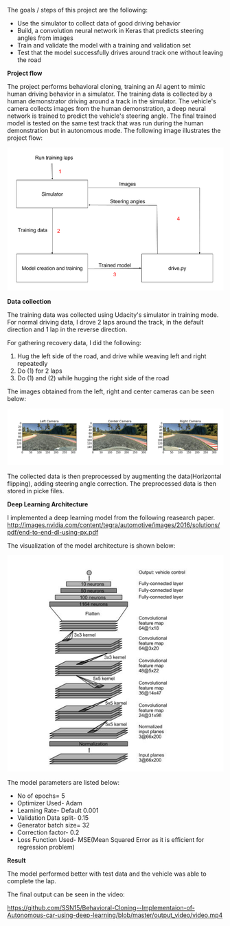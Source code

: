 The goals / steps of this project are the following:
* Use the simulator to collect data of good driving behavior
* Build, a convolution neural network in Keras that predicts steering angles from images
* Train and validate the model with a training and validation set
* Test that the model successfully drives around track one without leaving the road

**Project flow**

The project performs behavioral cloning, training an AI agent to mimic human driving behavior in a simulator. The training data is collected by a human demonstrator driving around a track in the simulator. The vehicle's camera collects images from the human demonstration, a deep neural network is trained to predict the vehicle's steering angle. The final trained model is tested on the same test track that was run during the human demonstration but in autonomous mode. The following image illustrates the project flow:

![Image of projectflow](https://github.com/SSN15/Behavioral-Cloning--Implementaion-of-Autonomous-car-using-deep-learning/blob/master/images/projectflow.png)

**Data collection**

The training data was collected using Udacity's simulator in training mode. 
For normal driving data, I drove 2 laps around the track, in the default direction and 1 lap in the reverse direction.

For gathering recovery data, I did the following:
1. Hug the left side of the road, and drive while weaving left and right repeatedly
2. Do (1) for 2 laps
3. Do (1) and (2) while hugging the right side of the road

The images obtained from the left, right and center cameras can be seen below:

![Image of camera](https://github.com/SSN15/Behavioral-Cloning--Implementaion-of-Autonomous-car-using-deep-learning/blob/master/images/normal_cameras.png)

The collected data is then preprocessed by augmenting the data(Horizontal flipping), adding steering angle correction.
The preprocessed data is then stored in picke files.

**Deep Learning Architecture**

I implemented a deep learning model from the following reasearch paper.
http://images.nvidia.com/content/tegra/automotive/images/2016/solutions/pdf/end-to-end-dl-using-px.pdf

The visualization of the model architecture is shown below:

![Image of model](https://github.com/SSN15/Behavioral-Cloning--Implementaion-of-Autonomous-car-using-deep-learning/blob/master/images/model.png)

The model parameters are listed below:

* No of epochs= 5
* Optimizer Used- Adam
* Learning Rate- Default 0.001
* Validation Data split- 0.15
* Generator batch size= 32
* Correction factor- 0.2
* Loss Function Used- MSE(Mean Squared Error as it is efficient for regression problem)

**Result**

The model performed better with test data and the vehicle was able to complete the lap.

The final output can be seen in the video:

https://github.com/SSN15/Behavioral-Cloning--Implementaion-of-Autonomous-car-using-deep-learning/blob/master/output_video/video.mp4



